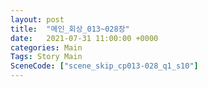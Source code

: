 ```yaml
---
layout: post
title:  "메인_회상_013~028장"
date:   2021-07-31 11:00:00 +0000
categories: Main
Tags: Story Main
SceneCode: ["scene_skip_cp013-028_q1_s10"]
---
```

